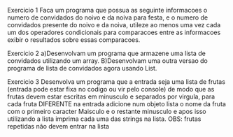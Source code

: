 Exercicio 1
Faca um programa que possua as seguinte informacoes o numero de convidados do noivo e da 
noiva para festa, e o numero de convidados presente do noivo e da noiva, utileze ao menos 
uma vez cada um dos operadores condicionais para comparacoes entre as informacoes exibir o 
resultados sobre essas comparacoes.


Exercicio 2
a)Desenvolvam um programa que armazene uma lista de convidados utilizando um array.
B)Desenvolvam uma outra versao do programa de lista de convidados agora usando List.


Exercicio 3
Desenvolva um programa que a entrada seja uma lista de frutas (entrada pode estar fixa no 
codigo ou vir pelo console) de modo que as frutas devem estar escritas em minusculo e 
separados por virgula, para cada fruta DIFERENTE na entrada adicione num objeto lista o nome 
da fruta com o primeiro caracter Maisculo e o restante minusculo e apos isso utilizando a lista 
imprima cada uma das strings na lista.
OBS: frutas repetidas não devem entrar na lista
